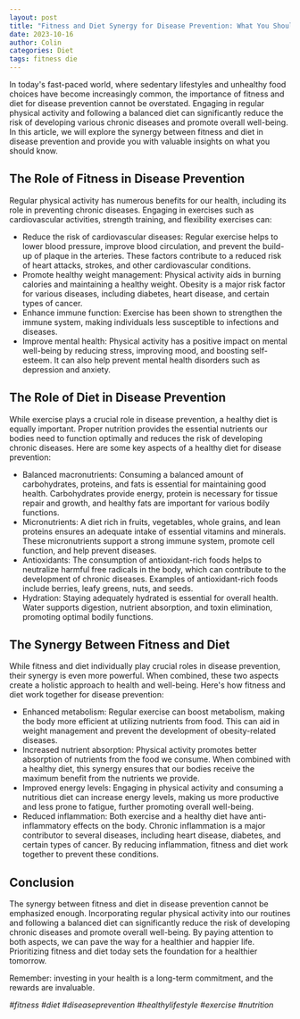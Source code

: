 ```yaml
---
layout: post
title: "Fitness and Diet Synergy for Disease Prevention: What You Should Know"
date: 2023-10-16
author: Colin
categories: Diet
tags: fitness die
---
```


In today's fast-paced world, where sedentary lifestyles and unhealthy food choices have become increasingly common, the importance of fitness and diet for disease prevention cannot be overstated. Engaging in regular physical activity and following a balanced diet can significantly reduce the risk of developing various chronic diseases and promote overall well-being. In this article, we will explore the synergy between fitness and diet in disease prevention and provide you with valuable insights on what you should know.

## The Role of Fitness in Disease Prevention

Regular physical activity has numerous benefits for our health, including its role in preventing chronic diseases. Engaging in exercises such as cardiovascular activities, strength training, and flexibility exercises can:

- Reduce the risk of cardiovascular diseases: Regular exercise helps to lower blood pressure, improve blood circulation, and prevent the build-up of plaque in the arteries. These factors contribute to a reduced risk of heart attacks, strokes, and other cardiovascular conditions.
- Promote healthy weight management: Physical activity aids in burning calories and maintaining a healthy weight. Obesity is a major risk factor for various diseases, including diabetes, heart disease, and certain types of cancer.
- Enhance immune function: Exercise has been shown to strengthen the immune system, making individuals less susceptible to infections and diseases.
- Improve mental health: Physical activity has a positive impact on mental well-being by reducing stress, improving mood, and boosting self-esteem. It can also help prevent mental health disorders such as depression and anxiety.

## The Role of Diet in Disease Prevention

While exercise plays a crucial role in disease prevention, a healthy diet is equally important. Proper nutrition provides the essential nutrients our bodies need to function optimally and reduces the risk of developing chronic diseases. Here are some key aspects of a healthy diet for disease prevention:

- Balanced macronutrients: Consuming a balanced amount of carbohydrates, proteins, and fats is essential for maintaining good health. Carbohydrates provide energy, protein is necessary for tissue repair and growth, and healthy fats are important for various bodily functions.
- Micronutrients: A diet rich in fruits, vegetables, whole grains, and lean proteins ensures an adequate intake of essential vitamins and minerals. These micronutrients support a strong immune system, promote cell function, and help prevent diseases.
- Antioxidants: The consumption of antioxidant-rich foods helps to neutralize harmful free radicals in the body, which can contribute to the development of chronic diseases. Examples of antioxidant-rich foods include berries, leafy greens, nuts, and seeds.
- Hydration: Staying adequately hydrated is essential for overall health. Water supports digestion, nutrient absorption, and toxin elimination, promoting optimal bodily functions.

## The Synergy Between Fitness and Diet

While fitness and diet individually play crucial roles in disease prevention, their synergy is even more powerful. When combined, these two aspects create a holistic approach to health and well-being. Here's how fitness and diet work together for disease prevention:

- Enhanced metabolism: Regular exercise can boost metabolism, making the body more efficient at utilizing nutrients from food. This can aid in weight management and prevent the development of obesity-related diseases.
- Increased nutrient absorption: Physical activity promotes better absorption of nutrients from the food we consume. When combined with a healthy diet, this synergy ensures that our bodies receive the maximum benefit from the nutrients we provide.
- Improved energy levels: Engaging in physical activity and consuming a nutritious diet can increase energy levels, making us more productive and less prone to fatigue, further promoting overall well-being.
- Reduced inflammation: Both exercise and a healthy diet have anti-inflammatory effects on the body. Chronic inflammation is a major contributor to several diseases, including heart disease, diabetes, and certain types of cancer. By reducing inflammation, fitness and diet work together to prevent these conditions.

## Conclusion

The synergy between fitness and diet in disease prevention cannot be emphasized enough. Incorporating regular physical activity into our routines and following a balanced diet can significantly reduce the risk of developing chronic diseases and promote overall well-being. By paying attention to both aspects, we can pave the way for a healthier and happier life. Prioritizing fitness and diet today sets the foundation for a healthier tomorrow.

Remember: investing in your health is a long-term commitment, and the rewards are invaluable.

*#fitness #diet #diseaseprevention #healthylifestyle #exercise #nutrition*